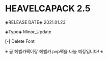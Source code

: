 # HEAVELCAPACK 2.5
◈RELEASE DATE◈ 2021.01.23

◈Type◈ Minor_Update


[-] Delete Font

※ 곧 헤벨카팩이랑 헤벨카 pvp팩을 나눌 예정입니다! ※
